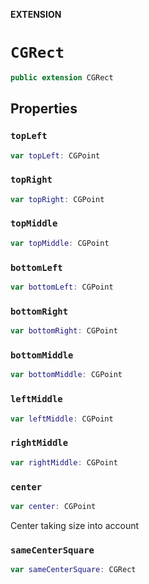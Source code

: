 **EXTENSION**

# `CGRect`
```swift
public extension CGRect
```

## Properties
### `topLeft`

```swift
var topLeft: CGPoint
```

### `topRight`

```swift
var topRight: CGPoint
```

### `topMiddle`

```swift
var topMiddle: CGPoint
```

### `bottomLeft`

```swift
var bottomLeft: CGPoint
```

### `bottomRight`

```swift
var bottomRight: CGPoint
```

### `bottomMiddle`

```swift
var bottomMiddle: CGPoint
```

### `leftMiddle`

```swift
var leftMiddle: CGPoint
```

### `rightMiddle`

```swift
var rightMiddle: CGPoint
```

### `center`

```swift
var center: CGPoint
```

Center taking size into account

### `sameCenterSquare`

```swift
var sameCenterSquare: CGRect
```

